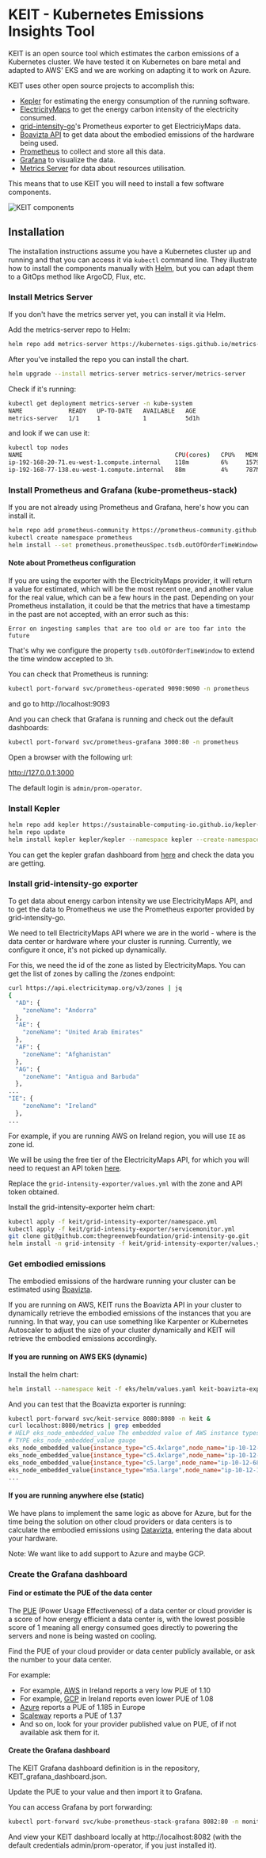 # KEIT - Kubernetes Emissions Insights Tool

KEIT is an open source tool which estimates the carbon emissions of a Kubernetes cluster. We have tested it on Kubernetes on bare metal and adapted to AWS' EKS and we are working on adapting it to work on Azure.

KEIT uses other open source projects to accomplish this:

- [Kepler](https://github.com/sustainable-computing-io/kepler) for estimating the energy consumption of the running software.
- [ElectricityMaps](https://app.electricitymaps.com/map/24h) to get the energy carbon intensity of the electricity consumed.
- [grid-intensity-go](https://github.com/thegreenwebfoundation/grid-intensity-go)'s Prometheus exporter to get ElectriciyMaps data.
- [Boavizta API](https://doc.api.boavizta.org/) to get data about the embodied emissions of the hardware being used.
- [Prometheus](https://prometheus.io/) to collect and store all this data.
- [Grafana](https://grafana.com/) to visualize the data.
- [Metrics Server](https://github.com/kubernetes-sigs/metrics-server) for data about resources utilisation.

This means that to use KEIT you will need to install a few software components.

![KEIT components](/images/keit-components.png)


## Installation

The installation instructions assume you have a Kubernetes cluster up and running and that you can access it via `kubectl` command line.
They illustrate how to install the components manually with [Helm](https://helm.sh/), but you can adapt them to a GitOps method like ArgoCD, Flux, etc. 

### Install Metrics Server

If you don't have the metrics server yet, you can install it via Helm.

Add the metrics-server repo to Helm:

```bash
helm repo add metrics-server https://kubernetes-sigs.github.io/metrics-server/
```

After you've installed the repo you can install the chart.

```bash
helm upgrade --install metrics-server metrics-server/metrics-server
```

Check if it's running:

```bash
kubectl get deployment metrics-server -n kube-system
NAME             READY   UP-TO-DATE   AVAILABLE   AGE
metrics-server   1/1     1            1           5d1h
```

and look if we can use it:

```bash
kubectl top nodes
NAME                                           CPU(cores)   CPU%   MEMORY(bytes)   MEMORY%   
ip-192-168-20-71.eu-west-1.compute.internal    118m         6%     1579Mi          48%       
ip-192-168-77-138.eu-west-1.compute.internal   88m          4%     787Mi           23% 
```

### Install Prometheus and Grafana (kube-prometheus-stack)

If you are not already using Prometheus and Grafana, here's how you can install it.

```bash
helm repo add prometheus-community https://prometheus-community.github.io/helm-charts
kubectl create namespace prometheus
helm install --set prometheus.prometheusSpec.tsdb.outOfOrderTimeWindow=3h prometheus prometheus-community/kube-prometheus-stack -n prometheus
```

#### Note about Prometheus configuration

If you are using the exporter with the ElectricityMaps provider, it will return a value for estimated, which will be the most recent one, and another value for the real value, which can be a few hours in the past. Depending on your Prometheus installation, it could be that the metrics that have a timestamp in the past are not accepted, with an error such as this:

```
Error on ingesting samples that are too old or are too far into the future
```

That's why we configure the property `tsdb.outOfOrderTimeWindow` to extend the time window accepted to `3h`.


You can check that Prometheus is running:

```bash
kubectl port-forward svc/prometheus-operated 9090:9090 -n prometheus
```

and go to http://localhost:9093

And you can check that Grafana is running and check out the default dashboards:

```bash
kubectl port-forward svc/prometheus-grafana 3000:80 -n prometheus
```

Open a browser with the following url:

http://127.0.0.1:3000

The default login is `admin/prom-operator`.


### Install Kepler

```bash
helm repo add kepler https://sustainable-computing-io.github.io/kepler-helm-chart
helm repo update
helm install kepler kepler/kepler --namespace kepler --create-namespace --set serviceMonitor.enabled=true --set serviceMonitor.labels.release=prometheus
```

You can get the kepler grafan dashboard from [here](https://github.com/sustainable-computing-io/kepler/blob/main/grafana-dashboards/Kepler-Exporter.json) and check the data you are getting.

### Install grid-intensity-go exporter

To get data about energy carbon intensity we use ElectricityMaps API, and to get the data to Prometheus we use the Prometheus exporter provided by grid-intensity-go.

We need to tell ElectricityMaps API where we are in the world - where is the data center or hardware where your cluster is running. Currently, we configure it once, it's not picked up dynamically.

For this, we need the id of the zone as listed by ElectricityMaps. You can get the list of zones by calling the /zones endpoint:

```bash
curl https://api.electricitymap.org/v3/zones | jq
{
  "AD": {
    "zoneName": "Andorra"
  },
  "AE": {
    "zoneName": "United Arab Emirates"
  },
  "AF": {
    "zoneName": "Afghanistan"
  },
  "AG": {
    "zoneName": "Antigua and Barbuda"
  },
...
"IE": {
    "zoneName": "Ireland"
  },
...
```

 For example, if you are running AWS on Ireland region, you will use `IE` as zone id.

We will be using the free tier of the ElectricityMaps API, for which you will need to request an API token [here](https://api-portal.electricitymaps.com/).

Replace the `grid-intensity-exporter/values.yml` with the zone and API token obtained.

Install the grid-intensity-exporter helm chart:

```bash
kubectl apply -f keit/grid-intensity-exporter/namespace.yml
kubectl apply -f keit/grid-intensity-exporter/servicemonitor.yml
git clone git@github.com:thegreenwebfoundation/grid-intensity-go.git
helm install -n grid-intensity -f keit/grid-intensity-exporter/values.yaml grid-intensity-exporter grid-intensity-go/helm/grid-intensity-exporter
```

### Get embodied emissions

The embodied emissions of the hardware running your cluster can be estimated using [Boavizta](https://boavizta.org/).

If you are running on AWS, KEIT runs the Boavizta API in your cluster to dynamically retrieve the embodied emissions of the instances that you are running. In that way, you can use something like Karpenter or Kubernetes Autoscaler to adjust the size of your cluster dynamically and KEIT will retrieve the embodied emissions accordingly.

#### If you are running on AWS EKS (dynamic)

Install the helm chart:

```bash
helm install --namespace keit -f eks/helm/values.yaml keit-boavizta-exporter eks/helm --create-namespace
```

And you can test that the Boavizta exporter is running:
```bash
kubectl port-forward svc/keit-service 8080:8080 -n keit &
curl localhost:8080/metrics | grep embedded
# HELP eks_node_embedded_value The embedded value of AWS instance types running in the EKS cluster.
# TYPE eks_node_embedded_value gauge
eks_node_embedded_value{instance_type="c5.4xlarge",node_name="ip-10-12-48-197.eu-west-1.compute.internal"} 130
eks_node_embedded_value{instance_type="c5.4xlarge",node_name="ip-10-12-58-56.eu-west-1.compute.internal"} 130
eks_node_embedded_value{instance_type="c5.large",node_name="ip-10-12-68-90.eu-west-1.compute.internal"} 16
eks_node_embedded_value{instance_type="m5a.large",node_name="ip-10-12-16-152.eu-west-1.compute.internal"} 19
...
```

#### If you are running anywhere else (static)

We have plans to implement the same logic as above for Azure, but for the time being the solution on other cloud providers or data centers is to calculate the embodied emissions using [Datavizta](https://datavizta.boavizta.org/serversimpact), entering the data about your hardware.

Note: We want like to add support to Azure and maybe GCP.

### Create the Grafana dashboard

#### Find or estimate the PUE of the data center

The [PUE](https://www.cloudcarbonfootprint.org/docs/methodology/#power-usage-effectiveness) (Power Usage Effectiveness) of a data center or cloud provider is a score of how energy efficient a data center is, with the lowest possible score of 1 meaning all energy consumed goes directly to powering the servers and none is being wasted on cooling.

Find the PUE of your cloud provider or data center publicly available, or ask the number to your data center.

For example:
- For example, [AWS](https://sustainability.aboutamazon.com/products-services/aws-cloud) in Ireland reports a very low PUE of 1.10
- For example, [GCP](https://www.google.com/about/datacenters/efficiency/) in Ireland reports even lower PUE of 1.08
- [Azure](https://azure.microsoft.com/en-us/blog/how-microsoft-measures-datacenter-water-and-energy-use-to-improve-azure-cloud-sustainability/) reports a PUE of 1.185 in Europe
- [Scaleway](https://www.scaleway.com/en/environmental-leadership/) reports a PUE of 1.37
- And so on, look for your provider published value on PUE, of if not available ask them for it.

#### Create the Grafana dashboard

The KEIT Grafana dashboard definition is in the repository, KEIT_grafana_dashboard.json.

Update the PUE to your value and then import it to Grafana.

You can access Grafana by port forwarding:

```bash
kubectl port-forward svc/kube-prometheus-stack-grafana 8082:80 -n monitoring &
```
And view your KEIT dashboard locally at http://localhost:8082 (with the default credentials admin/prom-operator, if you just installed it).
